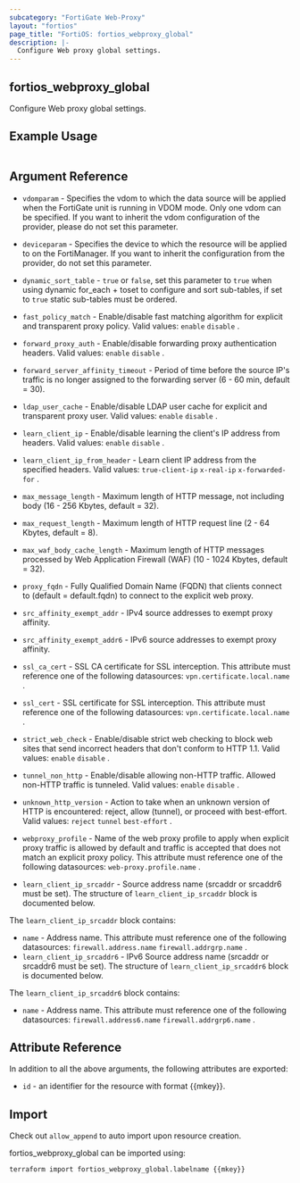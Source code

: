```yaml
---
subcategory: "FortiGate Web-Proxy"
layout: "fortios"
page_title: "FortiOS: fortios_webproxy_global"
description: |-
  Configure Web proxy global settings.
---
```


## fortios_webproxy_global
Configure Web proxy global settings.

## Example Usage

```hcl

```

## Argument Reference
* `vdomparam` - Specifies the vdom to which the data source will be applied when the FortiGate unit is running in VDOM mode. Only one vdom can be specified. If you want to inherit the vdom configuration of the provider, please do not set this parameter.
* `deviceparam` - Specifies the device to which the resource will be applied to on the FortiManager. If you want to inherit the configuration from the provider, do not set this parameter.
* `dynamic_sort_table` - `true` or `false`, set this parameter to `true` when using dynamic for_each + toset to configure and sort sub-tables, if set to `true` static sub-tables must be ordered.

* `fast_policy_match` - Enable/disable fast matching algorithm for explicit and transparent proxy policy. Valid values: `enable` `disable` .
* `forward_proxy_auth` - Enable/disable forwarding proxy authentication headers. Valid values: `enable` `disable` .
* `forward_server_affinity_timeout` - Period of time before the source IP's traffic is no longer assigned to the forwarding server (6 - 60 min, default = 30).
* `ldap_user_cache` - Enable/disable LDAP user cache for explicit and transparent proxy user. Valid values: `enable` `disable` .
* `learn_client_ip` - Enable/disable learning the client's IP address from headers. Valid values: `enable` `disable` .
* `learn_client_ip_from_header` - Learn client IP address from the specified headers. Valid values: `true-client-ip` `x-real-ip` `x-forwarded-for` .
* `max_message_length` - Maximum length of HTTP message, not including body (16 - 256 Kbytes, default = 32).
* `max_request_length` - Maximum length of HTTP request line (2 - 64 Kbytes, default = 8).
* `max_waf_body_cache_length` - Maximum length of HTTP messages processed by Web Application Firewall (WAF) (10 - 1024 Kbytes, default = 32).
* `proxy_fqdn` - Fully Qualified Domain Name (FQDN) that clients connect to (default = default.fqdn) to connect to the explicit web proxy.
* `src_affinity_exempt_addr` - IPv4 source addresses to exempt proxy affinity.
* `src_affinity_exempt_addr6` - IPv6 source addresses to exempt proxy affinity.
* `ssl_ca_cert` - SSL CA certificate for SSL interception. This attribute must reference one of the following datasources: `vpn.certificate.local.name` .
* `ssl_cert` - SSL certificate for SSL interception. This attribute must reference one of the following datasources: `vpn.certificate.local.name` .
* `strict_web_check` - Enable/disable strict web checking to block web sites that send incorrect headers that don't conform to HTTP 1.1. Valid values: `enable` `disable` .
* `tunnel_non_http` - Enable/disable allowing non-HTTP traffic. Allowed non-HTTP traffic is tunneled. Valid values: `enable` `disable` .
* `unknown_http_version` - Action to take when an unknown version of HTTP is encountered: reject, allow (tunnel), or proceed with best-effort. Valid values: `reject` `tunnel` `best-effort` .
* `webproxy_profile` - Name of the web proxy profile to apply when explicit proxy traffic is allowed by default and traffic is accepted that does not match an explicit proxy policy. This attribute must reference one of the following datasources: `web-proxy.profile.name` .
* `learn_client_ip_srcaddr` - Source address name (srcaddr or srcaddr6 must be set). The structure of `learn_client_ip_srcaddr` block is documented below.

The `learn_client_ip_srcaddr` block contains:

* `name` - Address name. This attribute must reference one of the following datasources: `firewall.address.name` `firewall.addrgrp.name` .
* `learn_client_ip_srcaddr6` - IPv6 Source address name (srcaddr or srcaddr6 must be set). The structure of `learn_client_ip_srcaddr6` block is documented below.

The `learn_client_ip_srcaddr6` block contains:

* `name` - Address name. This attribute must reference one of the following datasources: `firewall.address6.name` `firewall.addrgrp6.name` .

## Attribute Reference

In addition to all the above arguments, the following attributes are exported:
* `id` - an identifier for the resource with format {{mkey}}.

## Import

Check out `allow_append` to auto import upon resource creation.

fortios_webproxy_global can be imported using:
```sh
terraform import fortios_webproxy_global.labelname {{mkey}}
```
